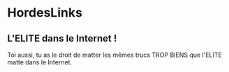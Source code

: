 HordesLinks
===========

L'ELITE dans le Internet !
--------------------------

Toi aussi, tu as le droit de matter les mêmes trucs TROP BIENS que l'ELITE matte dans le Internet.
